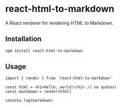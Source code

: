# react-html-to-markdown

A React renderer for rendering HTML to Markdown.

## Installation

```bash
npm install react-html-to-markdown
```

## Usage

```tsx
import { render } from 'react-html-to-markdown'

const html = <h1>Hello, world!</h1> // no quotes!
const markdown = render(html)

console.log(markdown)
```
